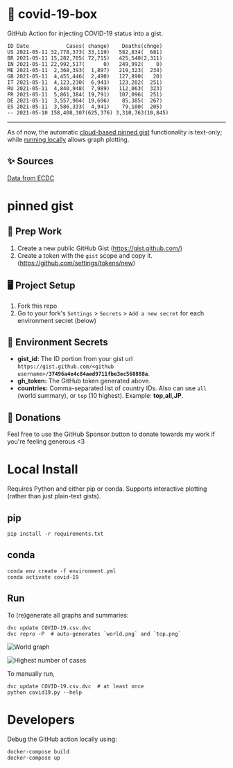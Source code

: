 # 🏥 covid-19-box

GitHub Action for injecting COVID-19 status into a gist.

```
ID Date            Cases( change)    Deaths(chnge)
US 2021-05-11 32,778,373( 33,119)   582,834(  681)
BR 2021-05-11 15,282,705( 72,715)   425,540(2,311)
IN 2021-05-11 22,992,517(      0)   249,992(    0)
ME 2021-05-11  2,368,393(  1,897)   219,323(  234)
GB 2021-05-11  4,455,446(  2,490)   127,890(   20)
IT 2021-05-11  4,123,230(  6,943)   123,282(  251)
RU 2021-05-11  4,840,948(  7,989)   112,063(  323)
FR 2021-05-11  5,861,384( 19,791)   107,096(  251)
DE 2021-05-11  3,557,904( 19,696)    85,385(  267)
ES 2021-05-11  3,586,333(  4,941)    79,100(  205)
-- 2021-05-10 158,408,307(625,376) 3,310,763(10,845)
```

---

As of now, the automatic [cloud-based pinned gist](#pinned-gist) functionality is text-only;
while [running locally](#local-install) allows graph plotting.

## ✨ Sources

[Data from ECDC](https://www.ecdc.europa.eu/en/publications-data/download-todays-data-geographic-distribution-covid-19-cases-worldwide)

# pinned gist

## 🎒 Prep Work
1. Create a new public GitHub Gist (https://gist.github.com/)
1. Create a token with the `gist` scope and copy it. (https://github.com/settings/tokens/new)

## 🖥 Project Setup
1. Fork this repo
1. Go to your fork's `Settings` > `Secrets` > `Add a new secret` for each environment secret (below)

## 🤫 Environment Secrets
- **gist_id:** The ID portion from your gist url `https://gist.github.com/<github username>/`**`37496a4e4c84aed9711fbe3ec560888a`**.
- **gh_token:** The GitHub token generated above.
- **countries:** Comma-separated list of country IDs. Also can use `all` (world summary), or `top` (10 highest). Example: **top,all,JP**.

## 💸 Donations

Feel free to use the GitHub Sponsor button to donate towards my work if you're feeling generous <3

# Local Install

Requires Python and either pip or conda. Supports interactive plotting (rather than just plain-text gists).

## pip

```
pip install -r requirements.txt
```

## conda

```
conda env create -f environment.yml
conda activate covid-19
```

## Run

To (re)generate all graphs and summaries:

```
dvc update COVID-19.csv.dvc
dvc repro -P  # auto-generates `world.png` and `top.png`
```

![World graph](world.png)

![Highest number of cases](top.png)

To manually run,

```
dvc update COVID-19.csv.dvc  # at least once
python covid19.py --help
```

# Developers

Debug the GitHub action locally using:

```
docker-compose build
docker-compose up
```
